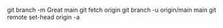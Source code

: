 git branch -m Great main
git fetch origin
git branch -u origin/main main
git remote set-head origin -a
